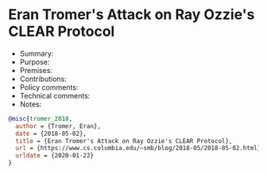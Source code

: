 # Eran Tromer's Attack on Ray Ozzie's CLEAR Protocol

- Summary:
- Purpose:
- Premises:
- Contributions:
- Policy comments:
- Technical comments:
- Notes:

```bib
@misc{tromer_2018,
  author = {Tromer, Eran},
  date = {2018-05-02},
  title = {Eran Tromer's Attack on Ray Ozzie's CLEAR Protocol},
  url = {https://www.cs.columbia.edu/~smb/blog/2018-05/2018-05-02.html},
  urldate = {2020-01-22}
}
```
